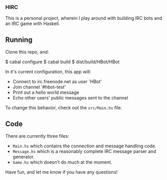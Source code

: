 ### HIRC

This is a personal project, wherein I play around with building IRC bots and an IRC game with Haskell.

## Running

Clone this repo, and:

   $ cabal configure
   $ cabal build
   $ dist/build/HBot/HBot

In it's current configuration, this app will:

* Connect to irc.freenode.net as user 'HBot'
* Join channel '#hbot-test'
* Print out a hello world message 
* Echo other users' public messages sent to the channel

To change this behavior, check out the `src/Main.hs` file.

## Code

There are currently three files:

* `Main.hs` which contains the connection and message handling code.
* `Message.hs` which is a reasonably complete IRC message parser and generator.
* `Game.hs` which doesn't do much at the moment.

Have fun, and let me know if you have any questions!
